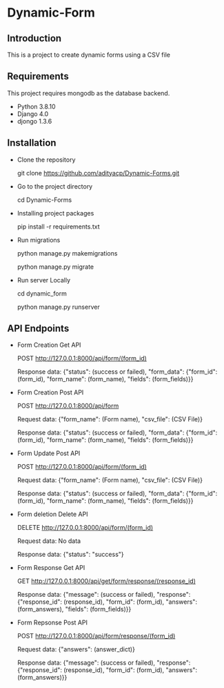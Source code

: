 Dynamic-Form
============


## Introduction


This is a project to create dynamic forms using a CSV file

## Requirements


This project requires mongodb as the database backend.

- Python 3.8.10
- Django 4.0
- djongo 1.3.6


## Installation

  
-  Clone the repository

     git clone https://github.com/adityacp/Dynamic-Forms.git

-  Go to the project directory

     cd Dynamic-Forms

- Installing project packages

     pip install -r requirements.txt

- Run migrations

     python manage.py makemigrations
     
     python manage.py migrate

- Run server Locally
     
     cd dynamic_form
     
     python manage.py runserver


## API Endpoints

- Form Creation Get API
  
  POST http://127.0.0.1:8000/api/form/(form_id)

  Response data: {"status": (success or failed), "form_data": {"form_id": (form_id), "form_name": (form_name), "fields": (form_fields)}}

- Form Creation Post API
  
  POST http://127.0.0.1:8000/api/form
     
  Request data: {"form_name": (Form name), "csv_file": (CSV File)}
  
  Response data: {"status": (success or failed), "form_data": {"form_id": (form_id), "form_name": (form_name), "fields": (form_fields)}}

- Form Update Post API
  
  POST http://127.0.0.1:8000/api/form/(form_id)
     
  Request data: {"form_name": (Form name), "csv_file": (CSV File)}
  
  Response data: {"status": (success or failed), "form_data": {"form_id": (form_id), "form_name": (form_name), "fields": (form_fields)}}
  
- Form deletion Delete API
  
  DELETE http://127.0.0.1:8000/api/form/(form_id)
  
  Request data: No data
  
  Response data: {"status": "success"}
  
- Form Response Get API

  GET http://127.0.0.1:8000/api/get/form/response/(response_id)
  
  Response data: {"message": (success or failed), "response": {"response_id": (response_id), "form_id": (form_id), "answers": (form_answers), "fields": (form_fields)}}
  
- Form Repsonse Post API

  POST http://127.0.0.1:8000/api/form/response/(form_id)
  
  Request data: {"answers": (answer_dict)}
  
  Response data: {"message": (success or failed), "response": {"response_id": (response_id), "form_id": (form_id), "answers": (form_answers)}}
  
  
